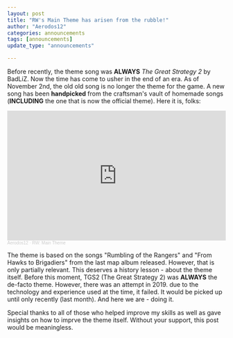 ```yaml
---
layout: post
title: "RW's Main Theme has arisen from the rubble!"
author: "Aerodos12"
categories: announcements
tags: [announcements]
update_type: "announcements"

---
```


Before recently, the theme song was **ALWAYS** *The Great Strategy 2* by BadLiZ. Now the time has come to usher in the end of an era. As of November 2nd, the old old song is no longer the theme for the game. A new song has been **handpicked** from the craftsman's vault of homemade songs (**INCLUDING** the one that is now the official theme). Here it is, folks:

<iframe width="100%" height="300" scrolling="no" frameborder="no" allow="autoplay" src="https://w.soundcloud.com/player/?url=https%3A//api.soundcloud.com/tracks/1655449815&color=%238c9878&auto_play=false&hide_related=false&show_comments=true&show_user=true&show_reposts=false&show_teaser=true&visual=true"></iframe><div style="font-size: 10px; color: #cccccc;line-break: anywhere;word-break: normal;overflow: hidden;white-space: nowrap;text-overflow: ellipsis; font-family: Interstate,Lucida Grande,Lucida Sans Unicode,Lucida Sans,Garuda,Verdana,Tahoma,sans-serif;font-weight: 100;"><a href="https://soundcloud.com/aerodos12" title="Aerodos12" target="_blank" style="color: #cccccc; text-decoration: none;">Aerodos12</a> · <a href="https://soundcloud.com/aerodos12/rw-main-theme" title="RW: Main Theme" target="_blank" style="color: #cccccc; text-decoration: none;">RW: Main Theme</a></div>

The theme is based on the songs "Rumbling of the Rangers" and "From Hawks to Brigadiers" from the last map album released. However, that is only partially relevant. This deserves a history lesson - about the theme itself. Before this moment, TGS2 (The Great Strategy 2) was **ALWAYS** the de-facto theme. However, there was an attempt in 2019.  due to the technology and experience used at the time, it failed. It would be picked up until only recently (last month). And here we are - doing it.

Special thanks to all of those who helped improve my skills as well as gave insights on how to imprve the theme itself. Without your support, this post would be meaningless.

